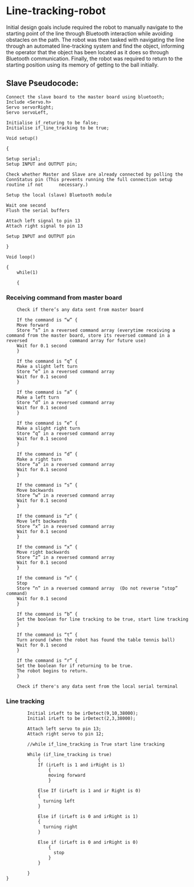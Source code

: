 # Line-tracking-robot

Initial design goals include required the robot to manually navigate to the starting point of the line through Bluetooth interaction while avoiding obstacles on the path. The robot was then tasked with navigating the line through an automated line-tracking system and find the object, informing the operator that the object has been located as it does so through Bluetooth communication. Finally, the robot was required to return to the starting position using its memory of getting to the ball initially.


## Slave Pseudocode:


	Connect the slave board to the master board using bluetooth;
	Include <Servo.h>
	Servo servorRight;
	Servo servoLeft,

	Initialise if_returing to be false;
	Initialise if_line_tracking to be true;

	Void setup() 
	
	{
	
	Setup serial;
	Setup INPUT and OUTPUT pin;

	Check whether Master and Slave are already connected by polling the ConnStatus pin (This prevents running the full connection setup routine if not 		necessary.)

	Setup the local (slave) Bluetooth module

	Wait one second 
	Flush the serial buffers

	Attach left signal to pin 13
	Attach right signal to pin 13

	Setup INPUT and OUTPUT pin
	
	} 

	Void loop()
	
	{
		while(1)
		
		{

### Receiving command from master board

		Check if there’s any data sent from master board

		If the command is “w” {
		Move forward
		Store “s” in a reversed command array (everytime receiving a command from the master board, store its reversed command in a reversed 				command array for future use)
		Wait for 0.1 second
		}

		If the command is “q” {
		Make a slight left turn 
		Store “e” in a reversed command array 
		Wait for 0.1 second
		}

		If the command is “a” {
		Make a left turn 
		Store “d” in a reversed command array 
		Wait for 0.1 second
		}

		If the command is “e” {
		Make a slight right turn 
		Store “q” in a reversed command array 
		Wait for 0.1 second
		}

		If the command is “d” {
		Make a right turn 
		Store “a” in a reversed command array 
		Wait for 0.1 second
		}

		If the command is “s” {
		Move backwards
		Store “w” in a reversed command array 
		Wait for 0.1 second
		}

		If the command is “z” {
		Move left backwards
		Store “x” in a reversed command array 
		Wait for 0.1 second
		}

		If the command is “x” {
		Move right backwards
		Store “z” in a reversed command array 
		Wait for 0.1 second
		}

		If the command is “n” {
		Stop
		Store “n” in a reversed command array  (Do not reverse “stop” command)
		Wait for 0.1 second
		}

		If the command is “b” {
		Set the boolean for line tracking to be true, start line tracking
		}

		If the command is “t” {
		Turn around (when the robot has found the table tennis ball)
		Wait for 0.1 second
		}

		If the command is “r” {
		Set the boolean for if returning to be true. 
		The robot begins to return.
		}
	
		Check if there's any data sent from the local serial terminal
		
### Line tracking 
			
			Initial irLeft to be irDetect(9,10,38000);
			Initial irLeft to be irDetect(2,3,38000);
			
			Attach left servo to pin 13;
			Attach right servo to pin 12;
			
			//while if_line_tracking is True start line tracking
			
			While (if_line_tracking is true)
				{
				If (irLeft is 1 and irRight is 1)
					{
					moving forward				
					}

				Else If (irLeft is 1 and ir Right is 0)
				{
				  turning left
				}

				Else if (irLeft is 0 and irRight is 1)
				{
				  turning right
				}

				Else if (irLeft is 0 and irRight is 0)
					{
					  stop
					}
				}

			}
	}



